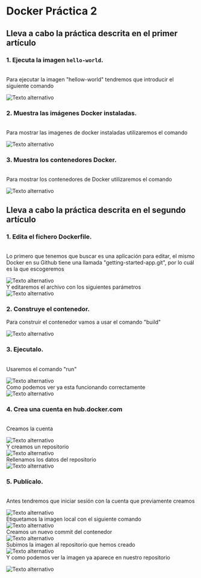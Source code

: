 # Docker Práctica 2

## Lleva a cabo la práctica descrita en el primer artículo

### 1. Ejecuta la imagen `hello-world`.
<br>
Para ejecutar la imagen "hellow-world" tendremos que introducir el siguiente comando
<br>

![Texto alternativo](imagenes1/Screenshot_1.png)
<br>
### 2. Muestra las imágenes Docker instaladas.
<br>
Para mostrar las imagenes de docker instaladas utilizaremos el comando
<br>

![Texto alternativo](imagenes1/Screenshot_2.png)
<br>
### 3. Muestra los contenedores Docker.
<br>
Para mostrar los contenedores de Docker utilizaremos el comando
<br>

![Texto alternativo](imagenes1/Screenshot_3.png)
<br>
## Lleva a cabo la práctica descrita en el segundo artículo

### 1. Edita el fichero Dockerfile.
<br>
Lo primero que tenemos que buscar es una aplicación para editar, el mismo Docker en su Github tiene una llamada "getting-started-app.git", por lo cuál es la que escogeremos
<br>

![Texto alternativo](imagenes1/Screenshot_4.png)
<br>
Y editaremos el archivo con los siguientes parámetros
<br>
![Texto alternativo](imagenes1/Screenshot_5.png)
<br>
### 2. Construye el contenedor.
Para construir el contenedor vamos a usar el comando "build"
<br>

![Texto alternativo](imagenes1/Screenshot_6.png)
<br>
### 3. Ejecutalo.
<br>
Usaremos el comando "run"
<br>

![Texto alternativo](imagenes1/Screenshot_7.png)
<br>
Como podemos ver ya esta funcionando correctamente
<br>
![Texto alternativo](imagenes1/Screenshot_8.png)
<br>
### 4. Crea una cuenta en hub.docker.com
<br>
Creamos la cuenta
<br>

![Texto alternativo](imagenes1/Screenshot_9.png)
<br>
Y creamos un repositorio
<br>
![Texto alternativo](imagenes1/Screenshot_10.png)
<br>
Rellenamos los datos del repositorio
<br>
![Texto alternativo](imagenes1/Screenshot_11.png)
<br>
### 5. Publícalo.
<br>
Antes tendremos que iniciar sesión con la cuenta que previamente creamos
<br>

![Texto alternativo](imagenes1/Screenshot_12.png)
<br>
Etiquetamos la imagen local con el siguiente comando
<br>
![Texto alternativo](imagenes1/Screenshot_13.png)
<br>
Creamos un nuevo commit del contenedor
<br>
![Texto alternativo](imagenes1/Screenshot_14.png)
<br>
Subimos la imagen al repositorio que hemos creado
<br>
![Texto alternativo](imagenes1/Screenshot_15.png)
<br>
Y como podemos ver la imagen ya aparece en nuestro repositorio
<br>

![Texto alternativo](imagenes1/Screenshot_16.png)
